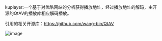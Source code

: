kuplayer:一个基于对优酷网站的分析获得播放地址，经过播放地址的解码，由开源的QtAV的播放库相应解码播放。

引用的相关开源库：https://github.com/wang-bin/QtAV

![image](https://code.csdn.net/GuXingXueYing_123/kuplayer/tree/master/.main.png)
